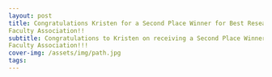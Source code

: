 ```yaml
---
layout: post
title: Congratulations Kristen for a Second Place Winner for Best Research Award, University of Miami Medical
Faculty Association!!
subtitle: Congratulations to Kristen on receiving a Second Place Winner for Best Research Award, University of Miami Medical
Faculty Association!!!
cover-img: /assets/img/path.jpg
tags: 
---
```


